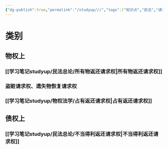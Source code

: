 ```yaml
---
{"dg-publish":true,"permalink":"/studyup///","tags":["知识点","民法","请求权","#权利","#民法权利"]}
---
```


# 类别
## 物权上
### [[学习笔记studyup/民法总论/所有物返还请求权\|所有物返还请求权]]
### 盗赃请求权、遗失物恢复请求权
### [[学习笔记studyup/物权法学/占有返还请求权\|占有返还请求权]]
## 债权上
### [[学习笔记studyup/民法总论/不当得利返还请求权\|不当得利返还请求权]]
